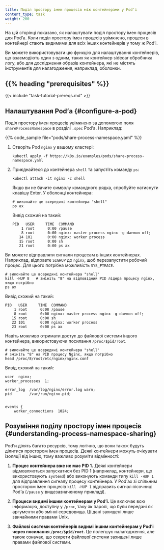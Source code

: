 ```yaml
---
title: Поділ простору імен процесів між контейнерами у Podʼі
content_type: task
weight: 200
---
```


<!-- overview -->

На цій сторінці показано, як налаштувати поділ простору імен процесів для Podʼа. Коли поділ простору імен процесів увімкнено, процеси в контейнері стають видимими для всіх інших контейнерів у тому ж Podʼі.

Ви можете використовувати цю функцію для налаштування контейнерів, що взаємодіють один з одним, таких як контейнер sidecar обробника логу, або для дослідження образів контейнера, які не містять інструментів для налагодження, наприклад, оболонки.

## {{% heading "prerequisites" %}}

{{< include "task-tutorial-prereqs.md" >}}

<!-- steps -->

## Налаштування Podʼа {#configure-a-pod}

Поділ простору імен процесів увімкнено за допомогою поля `shareProcessNamespace` в розділі `.spec` Podʼа. Наприклад:

{{% code_sample file="pods/share-process-namespace.yaml" %}}

1. Створіть Pod `nginx` у вашому кластері:

   ```shell
   kubectl apply -f https://k8s.io/examples/pods/share-process-namespace.yaml
   ```

2. Приєднайтеся до контейнера `shell` та запустіть команду `ps`:

   ```shell
   kubectl attach -it nginx -c shell
   ```

   Якщо ви не бачите символу командного рядка, спробуйте натиснути клавішу Enter. У оболонці контейнера:

   ```shell
   # виконайте це всередині контейнера "shell"
   ps ax
   ```

   Вивід схожий на такий:

   ```none
   PID   USER     TIME  COMMAND
       1 root      0:00 /pause
       8 root      0:00 nginx: master process nginx -g daemon off;
      14 101       0:00 nginx: worker process
      15 root      0:00 sh
      21 root      0:00 ps ax
   ```

Ви можете відправляти сигнали процесам в інших контейнерах. Наприклад, відправте `SIGHUP` до `nginx`, щоб перезапустити робочий процес. Для цього потрібна можливість `SYS_PTRACE`.

```shell
# виконайте це всередині контейнера "shell"
kill -HUP 8   # змініть "8" на відповідний PID лідера процесу nginx, якщо потрібно
ps ax
```

Вивід схожий на такий:

```none
PID   USER     TIME  COMMAND
    1 root      0:00 /pause
    8 root      0:00 nginx: master process nginx -g daemon off;
   15 root      0:00 sh
   22 101       0:00 nginx: worker process
   23 root      0:00 ps ax
```

Навіть можливо отримати доступ до файлової системи іншого контейнера, використовуючи посилання `/proc/$pid/root`.

```shell
# виконайте це всередині контейнера "shell"
# змініть "8" на PID процесу Nginx, якщо потрібно
head /proc/8/root/etc/nginx/nginx.conf
```

Вивід схожий на такий:

```none
user  nginx;
worker_processes  1;

error_log  /var/log/nginx/error.log warn;
pid        /var/run/nginx.pid;


events {
    worker_connections  1024;
```

<!-- discussion -->

## Розуміння поділу простору імен процесів {#understanding-process-namespace-sharing}

Podʼи ділять багато ресурсів, тому логічно, що вони також будуть ділитися простором імен процесів. Деякі контейнери можуть очікувати ізоляції від інших, тому важливо розуміти відмінності:

1. **Процес контейнера вже не має PID 1.** Деякі контейнери відмовляються запускатися без PID 1 (наприклад, контейнери, що використовують `systemd`) або виконують команди типу `kill -HUP 1` для відправлення сигналу процесу контейнера. У Podʼах зі спільним простором імен процесів `kill -HUP 1` відправить сигнал пісочниці Podʼа (`/pause` у вищезазначеному прикладі).

1. **Процеси видимі іншим контейнерам у Podʼі.** Це включає всю інформацію, доступну у `/proc`, таку як паролі, що були передані як аргументи або змінні середовища. Ці дані захищені лише звичайними правами Unix.

1. **Файлові системи контейнерів видимі іншим контейнерам у Podʼі через посилання `/proc/$pid/root`.** Це полегшує налагодження, але також означає, що секрети файлової системи захищені лише правами файлової системи.
